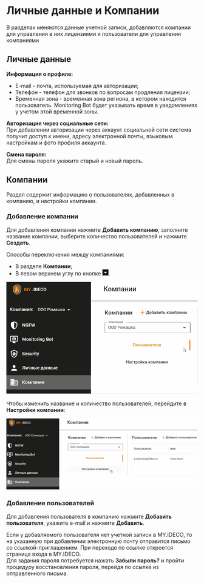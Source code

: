 # Личные данные и Компании

В разделах меняются данные учетной записи, добавляются компании для управления в них лицензиями и пользователи для управления компаниями

## Личные данные

**Информация о профиле:**
* E-mail - почта, используемая для авторизации;
* Телефон - телефон для звонков по вопросам продления лицензии;
* Временная зона - временная зона региона, в котором находится пользователь. Monitoring Bot будет указывать время в уведомлениях у учетом этой временной зоны. 

**Авторизация через социальные сети:** \
При добавлении авторизации через аккаунт социальной сети система получит доступ к имени, адресу электронной почты, языковым настройкам и фото профиля аккаунта.

**Смена пароля:** \
Для смены пароля укажите старый и новый пароль.

## Компании

Раздел содержит информацию о пользователях, добавленных в компанию, и настройки компании.

### Добавление компании

Для добавления компании нажмите **Добавить компанию**, заполните название компании, выберите количество пользователей и нажмите **Создать**.

Способы переключения между компаниями:
* В разделе **Компании**;
* В левом верхнем углу по кнопке ![](/.gitbook/assets/icon-cc.png).

![](/.gitbook/assets/my-ideco-companies.gif)

Чтобы изменить название и количество пользователей, перейдите в **Настройки компании**:

![](/.gitbook/assets/my-ideco-companies1.gif)

### Добавление пользователей

Для добавления пользователя в компанию нажмите **Добавить пользователя**, укажите e-mail и нажмите **Добавить**.

Если у добавляемого пользователя нет учетной записи в MY.IDECO, то на указанную при добавлении электронную почту отправится письмо со ссылкой-приглашением. При переходе по ссылке откроется страница входа в MY.IDECO. \
Для задания пароля потребуется нажать **Забыли пароль?** и пройти процедуру восстановления пароля, перейдя по ссылке из отправленного письма.